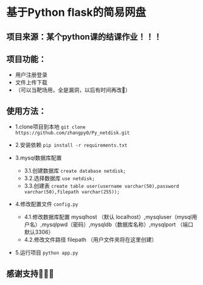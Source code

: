 # 基于Python flask的简易网盘
## 项目来源：某个python课的结课作业！！！
## 项目功能：
- 用户注册登录
- 文件上传下载
- （可以当靶场用，全是漏洞，以后有时间再改🥰）

## 使用方法：
- 1.clone项目到本地 `git clone https://github.com/zhangpy0/Py_netdisk.git`
- 2.安装依赖 `pip install -r requirements.txt`
- 3.mysql数据库配置
    - 3.1.创建数据库 `create database netdisk;`
    - 3.2.选择数据库 `use netdisk;`
    - 3.3.创建表 `create table user(username varchar(50),password varchar(50),filepath varchar(255));`
    
- 4.修改配置文件 `config.py`
    - 4.1.修改数据库配置 mysqlhost （默认 localhost）,mysqluser（mysql用户名）,mysqlpwd（密码）,mysqldb（数据库名称）,mysqlport （端口 默认3306）
    - 4.2.修改文件路径 filepath （用户文件夹将在这里创建）
- 5.运行项目 `python app.py`

## 感谢支持🥰🥰🥰